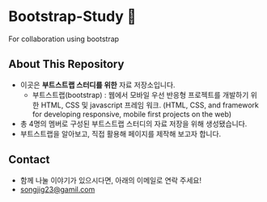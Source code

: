 # Bootstrap-Study 	&#128035;
For collaboration using bootstrap

## About This Repository
- 이곳은 **부트스트랩 스터디를 위한** 자료 저장소입니다.
    - 부트스트랩(bootstrap) : 웹에서 모바일 우선 반응형 프로젝트를 개발하기 위한 HTML, CSS 및 javascript 프레임 워크. (HTML, CSS, and framework for developing responsive, mobile first projects on the web)
- 총 4명의 멤버로 구성된 부트스트랩 스터디의 자료 저장을 위해 생성됐습니다.
- 부트스트랩을 알아보고, 직접 활용해 페이지를 제작해 보고자 합니다.

## Contact
- 함께 나눌 이야기가 있으시다면, 아래의 이메일로 연락 주세요!
- songjig23@gamil.com